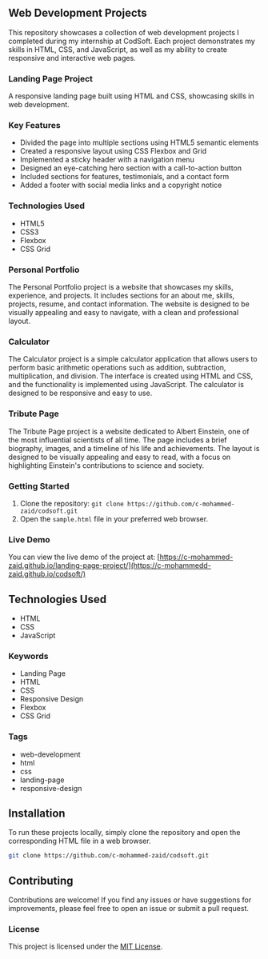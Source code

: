 ## Web Development Projects

This repository showcases a collection of web development projects I completed during my internship at CodSoft. Each project demonstrates my skills in HTML, CSS, and JavaScript, as well as my ability to create responsive and interactive web pages.

### Landing Page Project

A responsive landing page built using HTML and CSS, showcasing skills in web development.

### Key Features
- Divided the page into multiple sections using HTML5 semantic elements
- Created a responsive layout using CSS Flexbox and Grid
- Implemented a sticky header with a navigation menu
- Designed an eye-catching hero section with a call-to-action button
- Included sections for features, testimonials, and a contact form
- Added a footer with social media links and a copyright notice

### Technologies Used
- HTML5
- CSS3
- Flexbox
- CSS Grid

### Personal Portfolio

The Personal Portfolio project is a website that showcases my skills, experience, and projects. It includes sections for an about me, skills, projects, resume, and contact information. The website is designed to be visually appealing and easy to navigate, with a clean and professional layout.

### Calculator

The Calculator project is a simple calculator application that allows users to perform basic arithmetic operations such as addition, subtraction, multiplication, and division. The interface is created using HTML and CSS, and the functionality is implemented using JavaScript. The calculator is designed to be responsive and easy to use.

### Tribute Page

The Tribute Page project is a website dedicated to Albert Einstein, one of the most influential scientists of all time. The page includes a brief biography, images, and a timeline of his life and achievements. The layout is designed to be visually appealing and easy to read, with a focus on highlighting Einstein's contributions to science and society.


### Getting Started
1. Clone the repository: `git clone https://github.com/c-mohammed-zaid/codsoft.git`
2. Open the `sample.html` file in your preferred web browser.

### Live Demo
You can view the live demo of the project at: [https://c-mohammed-zaid.github.io/landing-page-project/](https://c-mohammedd-zaid.github.io/codsoft/)

## Technologies Used

- HTML
- CSS
- JavaScript


### Keywords
- Landing Page
- HTML
- CSS
- Responsive Design
- Flexbox
- CSS Grid

### Tags
- web-development
- html
- css
- landing-page
- responsive-design

## Installation

To run these projects locally, simply clone the repository and open the corresponding HTML file in a web browser.

```bash
git clone https://github.com/c-mohammed-zaid/codsoft.git
```

## Contributing

Contributions are welcome! If you find any issues or have suggestions for improvements, please feel free to open an issue or submit a pull request.

### License
This project is licensed under the [MIT License](LICENSE).

















